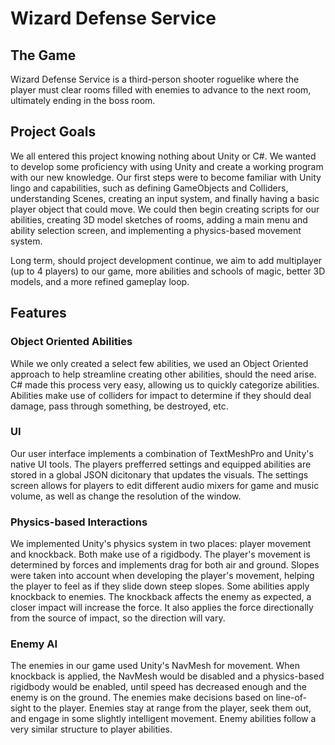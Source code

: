 # Wizard Defense Service

## The Game
Wizard Defense Service is a third-person shooter roguelike where the player must clear rooms filled with enemies to advance to the next room, ultimately ending in the boss room.


## Project Goals
We all entered this project knowing nothing about Unity or C#. We wanted to develop some proficiency with using Unity and create a working program with our new knowledge. 
Our first steps were to become familiar with Unity lingo and capabilities, such as defining GameObjects and Colliders, understanding Scenes, creating an input system, and finally having a basic player object that could move.
We could then begin creating scripts for our abilities, creating 3D model sketches of rooms, adding a main menu and ability selection screen, and implementing a physics-based movement system.

Long term, should project development continue, we aim to add multiplayer (up to 4 players) to our game, more abilities and schools of magic, better 3D models, and a more refined gameplay loop. 


## Features
### Object Oriented Abilities
While we only created a select few abilities, we used an Object Oriented approach to help streamline creating other abilities, should the need arise. C# made this process very easy, allowing us to quickly categorize abilities.
Abilities make use of colliders for impact to determine if they should deal damage, pass through something, be destroyed, etc. 


### UI
Our user interface implements a combination of TextMeshPro and Unity's native UI tools.
The players prefferred settings and equipped abilities are stored in a global JSON dicitonary that updates the visuals.
The settings screen allows for players to edit different audio mixers for game and music volume, as well as change the resolution of the window.


### Physics-based Interactions
We implemented Unity's physics system in two places: player movement and knockback. Both make use of a rigidbody.
The player's movement is determined by forces and implements drag for both air and ground. Slopes were taken into account when developing the player's movement, helping the player to feel as if they slide down steep slopes. 
Some abilities apply knockback to enemies. The knockback affects the enemy as expected, a closer impact will increase the force. It also applies the force directionally from the source of impact, so the direction will vary. 


### Enemy AI
The enemies in our game used Unity's NavMesh for movement. When knockback is applied, the NavMesh would be disabled and a physics-based rigidbody would be enabled, until speed has decreased enough and the enemy is on the ground. 
The enemies make decisions based on line-of-sight to the player. Enemies stay at range from the player, seek them out, and engage in some slightly intelligent movement.
Enemy abilities follow a very similar structure to player abilities.
